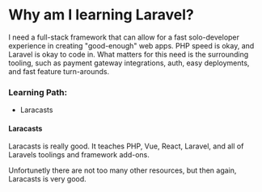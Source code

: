 # Why am I learning Laravel?

I need a full-stack framework that can allow for a fast solo-developer experience in creating "good-enough" web apps. PHP speed is okay, and Laravel is okay to code in. What matters for this need is the surrounding tooling, such as payment gateway integrations, auth, easy deployments, and fast feature turn-arounds.

### Learning Path:
- Laracasts

#### Laracasts
Laracasts is really good. It teaches PHP, Vue, React, Laravel, and all of Laravels toolings and framework add-ons.

Unfortunetly there are not too many other resources, but then again, Laracasts is very good.

